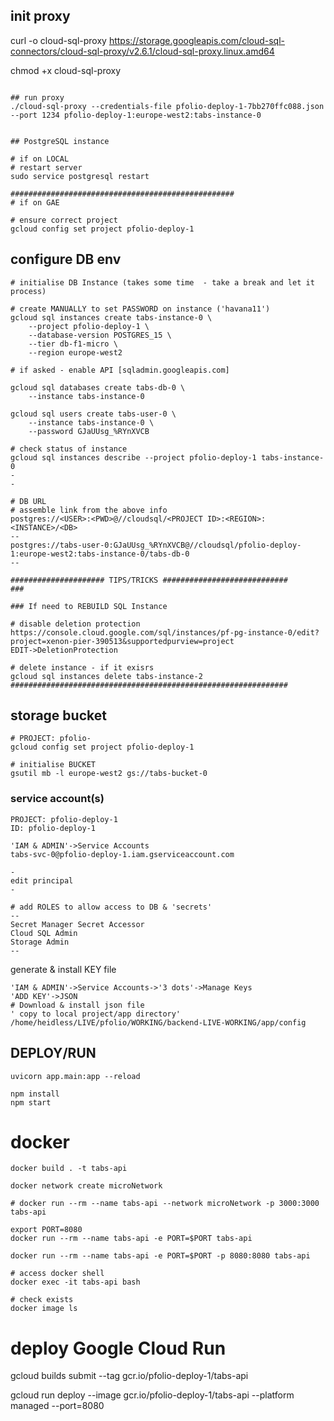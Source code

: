 
## init proxy

curl -o cloud-sql-proxy https://storage.googleapis.com/cloud-sql-connectors/cloud-sql-proxy/v2.6.1/cloud-sql-proxy.linux.amd64

chmod +x cloud-sql-proxy
```

## run proxy
./cloud-sql-proxy --credentials-file pfolio-deploy-1-7bb270ffc088.json --port 1234 pfolio-deploy-1:europe-west2:tabs-instance-0


## PostgreSQL instance

# if on LOCAL
# restart server
sudo service postgresql restart

##################################################
# if on GAE

# ensure correct project
gcloud config set project pfolio-deploy-1
```

## configure DB env
```
# initialise DB Instance (takes some time  - take a break and let it process)

# create MANUALLY to set PASSWORD on instance ('havana11')
gcloud sql instances create tabs-instance-0 \
    --project pfolio-deploy-1 \
    --database-version POSTGRES_15 \
    --tier db-f1-micro \
    --region europe-west2
	
# if asked - enable API [sqladmin.googleapis.com]
	
gcloud sql databases create tabs-db-0 \
    --instance tabs-instance-0
	
gcloud sql users create tabs-user-0 \
    --instance tabs-instance-0 \
    --password GJaUUsg_%RYnXVCB

# check status of instance
gcloud sql instances describe --project pfolio-deploy-1 tabs-instance-0
-
-

# DB URL
# assemble link from the above info
postgres://<USER>:<PWD>@//cloudsql/<PROJECT ID>:<REGION>:<INSTANCE>/<DB>
--
postgres://tabs-user-0:GJaUUsg_%RYnXVCB@//cloudsql/pfolio-deploy-1:europe-west2:tabs-instance-0/tabs-db-0
--

##################### TIPS/TRICKS ############################
###

### If need to REBUILD SQL Instance

# disable deletion protection
https://console.cloud.google.com/sql/instances/pf-pg-instance-0/edit?project=xenon-pier-390513&supportedpurview=project
EDIT->DeletionProtection

# delete instance - if it exisrs
gcloud sql instances delete tabs-instance-2
##############################################################
```

## storage bucket
```
# PROJECT: pfolio-
gcloud config set project pfolio-deploy-1

# initialise BUCKET
gsutil mb -l europe-west2 gs://tabs-bucket-0
```

### service account(s)
```
PROJECT: pfolio-deploy-1
ID: pfolio-deploy-1

'IAM & ADMIN'->Service Accounts
tabs-svc-0@pfolio-deploy-1.iam.gserviceaccount.com

-
edit principal
-

# add ROLES to allow access to DB & 'secrets'
--
Secret Manager Secret Accessor
Cloud SQL Admin
Storage Admin
--
```

generate & install KEY file
```
'IAM & ADMIN'->Service Accounts->'3 dots'->Manage Keys
'ADD KEY'->JSON
# Download & install json file
' copy to local project/app directory'
/home/heidless/LIVE/pfolio/WORKING/backend-LIVE-WORKING/app/config

```

## DEPLOY/RUN
```
uvicorn app.main:app --reload

npm install
npm start
```

# docker
```
docker build . -t tabs-api

docker network create microNetwork

# docker run --rm --name tabs-api --network microNetwork -p 3000:3000 tabs-api

export PORT=8080
docker run --rm --name tabs-api -e PORT=$PORT tabs-api

docker run --rm --name tabs-api -e PORT=$PORT -p 8080:8080 tabs-api

# access docker shell
docker exec -it tabs-api bash

# check exists
docker image ls
```

# deploy Google Cloud Run
gcloud builds submit --tag gcr.io/pfolio-deploy-1/tabs-api

gcloud run deploy --image gcr.io/pfolio-deploy-1/tabs-api --platform managed --port=8080


```